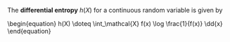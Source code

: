 The **differential entropy** $h(X)$ for a continuous random variable is given by

\begin{equation}
h(X) \doteq \int_\mathcal{X} f(x) \log \frac{1}{f(x)} \dd{x}
\end{equation}